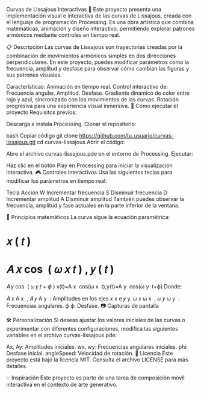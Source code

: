 Curvas de Lissajous Interactivas 🎨
Este proyecto presenta una implementación visual e interactiva de las curvas de Lissajous, creada con el lenguaje de programación Processing. Es una obra artística que combina matemáticas, animación y diseño interactivo, permitiendo explorar patrones armónicos mediante controles en tiempo real.

📋 Descripción
Las curvas de Lissajous son trayectorias creadas por la combinación de movimientos armónicos simples en dos direcciones perpendiculares. En este proyecto, puedes modificar parámetros como la frecuencia, amplitud y desfase para observar cómo cambian las figuras y sus patrones visuales.

Características:
Animación en tiempo real.
Control interactivo de:
Frecuencia angular.
Amplitud.
Desfase.
Gradiente dinámico de color entre rojo y azul, sincronizado con los movimientos de las curvas.
Rotación progresiva para una experiencia visual inmersiva.
🚀 Cómo ejecutar el proyecto
Requisitos previos:

Descarga e instala Processing.
Clonar el repositorio:

bash
Copiar código
git clone https://github.com/tu_usuario/curvas-lissajous.git
cd curvas-lissajous
Abrir el código:

Abre el archivo curvas-lissajous.pde en el entorno de Processing.
Ejecutar:

Haz clic en el botón Play en Processing para iniciar la visualización interactiva.
🎮 Controles interactivos
Usa las siguientes teclas para modificar los parámetros en tiempo real:

Tecla	Acción
W	Incrementar frecuencia
S	Disminuir frecuencia
D	Incrementar amplitud
A	Disminuir amplitud
También puedes observar la frecuencia, amplitud y fase actuales en la parte inferior de la ventana.

📐 Principios matemáticos
La curva sigue la ecuación paramétrica:

𝑥
(
𝑡
)
=
𝐴
𝑥
cos
⁡
(
𝜔
𝑥
𝑡
)
,
𝑦
(
𝑡
)
=
𝐴
𝑦
cos
⁡
(
𝜔
𝑦
𝑡
+
𝜙
)
x(t)=A 
x
​
 cos(ω 
x
​
 t),y(t)=A 
y
​
 cos(ω 
y
​
 t+ϕ)
Donde:

𝐴
𝑥
A 
x
​
 , 
𝐴
𝑦
A 
y
​
 : Amplitudes en los ejes 
𝑥
x e 
𝑦
y.
𝜔
𝑥
ω 
x
​
 , 
𝜔
𝑦
ω 
y
​
 : Frecuencias angulares.
𝜙
ϕ: Desfase.
📷 Capturas de pantalla


🛠️ Personalización
Si deseas ajustar los valores iniciales de las curvas o experimentar con diferentes configuraciones, modifica las siguientes variables en el archivo curvas-lissajous.pde:

Ax, Ay: Amplitudes iniciales.
wx, wy: Frecuencias angulares iniciales.
phi: Desfase inicial.
angleSpeed: Velocidad de rotación.
📄 Licencia
Este proyecto está bajo la licencia MIT. Consulta el archivo LICENSE para más detalles.

💡 Inspiración
Este proyecto es parte de una tarea de composición móvil interactiva en el contexto de arte generativo.
